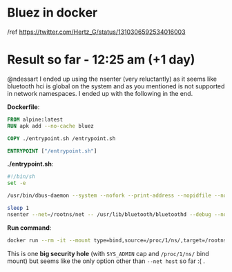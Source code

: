 # Bluez in docker

/ref https://twitter.com/Hertz_G/status/1310306592534016003


# Result so far - 12:25 am (+1 day)

@ndessart I ended up using the nsenter (very reluctantly) as it seems like bluetooth hci is global on the system and as you mentioned is not supported in network namespaces. I ended up with the following in the end.

**Dockerfile**:
```Dockerfile
FROM alpine:latest
RUN apk add --no-cache bluez

COPY ./entrypoint.sh /entrypoint.sh

ENTRYPOINT ["/entrypoint.sh"]
```

**./entrypoint.sh**:
```bash
#!/bin/sh
set -e

/usr/bin/dbus-daemon --system --nofork --print-address --nopidfile --nosyslog &

sleep 1
nsenter --net=/rootns/net -- /usr/lib/bluetooth/bluetoothd --debug --nodetach
```

**Run command**:
```bash
docker run --rm -it --mount type=bind,source=/proc/1/ns/,target=/rootns --device /dev/ttyAMA0  --cap-add SYS_PTRACE --cap-add SYS_ADMIN --cap-add NET_ADMIN hertzg/blueztt
```

This is one **big security hole** (with `SYS_ADMIN` cap and `/proc/1/ns/` bind mount) but seems like the only option other than `--net host` so far :( .
